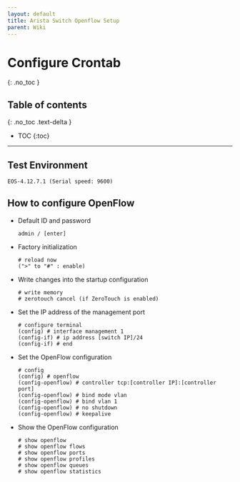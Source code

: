```yaml
---
layout: default
title: Arista Switch Openflow Setup
parent: Wiki
---
```


# Configure Crontab

{: .no_toc }

## Table of contents

{: .no_toc .text-delta }

- TOC
  {:toc}

---

## Test Environment

```
EOS-4.12.7.1 (Serial speed: 9600)
```

## How to configure OpenFlow

- Default ID and password

  ```
  admin / [enter]
  ```

- Factory initialization

  ```
  # reload now
  (">" to "#" : enable)
  ```

- Write changes into the startup configuration

  ```
  # write memory
  # zerotouch cancel (if ZeroTouch is enabled)
  ```

- Set the IP address of the management port

  ```
  # configure terminal
  (config) # interface management 1
  (config-if) # ip address [switch IP]/24
  (config-if) # end
  ```

- Set the OpenFlow configuration

  ```
  # config
  (config) # openflow
  (config-openflow) # controller tcp:[controller IP]:[controller port]
  (config-openflow) # bind mode vlan
  (config-openflow) # bind vlan 1
  (config-openflow) # no shutdown
  (config-openflow) # keepalive
  ```

- Show the OpenFlow configuration

  ```
  # show openflow
  # show openflow flows
  # show openflow ports
  # show openflow profiles
  # show openflow queues
  # show openflow statistics
  ```
